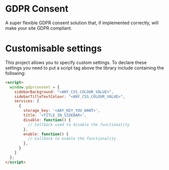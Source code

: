 # GDPR Consent
A super flexible GDPR consent solution that, if implemented correctly, will make your site GDPR compliant.

# Customisable settings
This project allows you to specify custom settings.
To declare these settings you need to put a script tag above the library include containing the following:
```html
<script>
  window.gdprconsent = {
    sidebarBackground: "<ANY_CSS_COLOUR_VALUE>",
    sidebarTitleTextColour: "<ANY_CSS_COLOUR_VALUE>",
    services: [
      {
        storage_key: '<ANY_KEY_YOU_WANT>',
        title: '<TITLE_IN_SIDEBAR>',
        disable: function() {
          // Callback used to disable the functionality
        },
        enable: function() {
          // Callback to enable the functionality
        },
      }
    ]
  };
</script>
```

